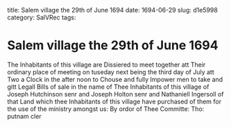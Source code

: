 title: Salem village the 29th of June 1694
date: 1694-06-29
slug: d1e5998
category: SalVRec
tags: 


<div markdown class="doc" id="d1e5998">


# Salem village the 29th of June 1694

The Inhabitants of this village are Dissiered to meet together att Their ordinary place of meeting on tuseday next being the third day of July att Two a Clock in the after noon to Chouse and fully Impower men to take and gitt Legall Bills of sale in the name of Thee Inhabitants of this village of Joseph Hutchinson senr and Joseph Holton senr and Nathaniell Ingersoll of that Land which thee Inhabitants of this village have purchased of them for the use of the ministry amongst us: By ordor of Thee Committe: Tho: putnam cler
</div>